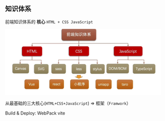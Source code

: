 ## 知识体系

前端知识体系的 **核心** `HTML + CSS JavaScript`

![front-end system](images/image-20230318170449488-16791302963961.png)

从最基础的三大核心(`HTML+CSS+JavaScript`) $\Rightarrow$ 框架（`Framwork`）

Build & Deploy: WebPack vite
